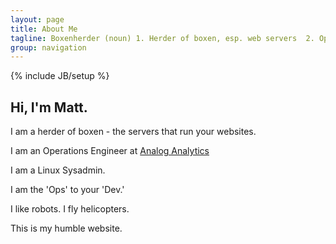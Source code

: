 ```yaml
---
layout: page
title: About Me
tagline: Boxenherder (noun) 1. Herder of boxen, esp. web servers  2. Operations Engineer  3. Linux Sysadmin
group: navigation
---
```

{% include JB/setup %}

## Hi, I'm Matt.

I am a herder of boxen - the servers that run your websites.

I am an Operations Engineer at [Analog Analytics](http://www.analoganalytics.com/)

I am a Linux Sysadmin.

I am the 'Ops' to your 'Dev.'

I like robots. I fly helicopters.

This is my humble website.